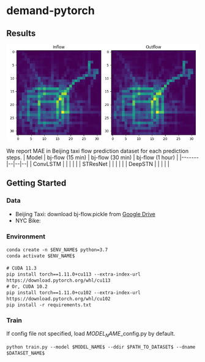 # demand-pytorch 

## Results

![bj-flow](demand-pytorch/vis/bj.gif)

We report MAE in Beijing taxi flow prediction dataset for each prediction steps.
| Model | bj-flow (15 min) | bj-flow  (30 min) | bj-flow (1 hour) |
|-------|--|--|--|
| ConvLSTM | | | | |
| STResNet | | | | |
| DeepSTN  | | | | |

## Getting Started

### Data
- Beijing Taxi: download bj-flow.pickle from [Google Drive]()
- NYC Bike:

### Environment
``` 
conda create -n $ENV_NAME$ python=3.7
conda activate $ENV_NAME$

# CUDA 11.3
pip install torch==1.11.0+cu113 --extra-index-url https://download.pytorch.org/whl/cu113 
# Or, CUDA 10.2 
pip install torch==1.11.0+cu102 --extra-index-url https://download.pytorch.org/whl/cu102 
pip install -r requirements.txt
```

### Train
If config file not specified, load $MODEL_NAME$_config.py by default. 
```
python train.py --model $MODEL_NAME$ --ddir $PATH_TO_DATASET$ --dname $DATASET_NAME$
```

